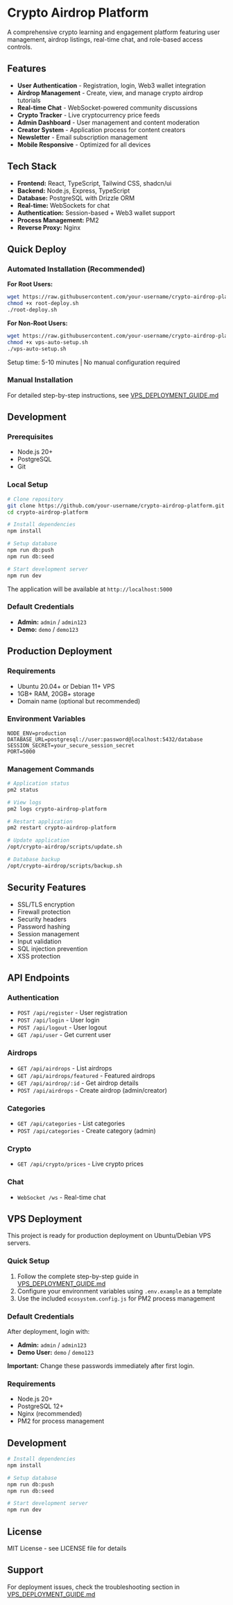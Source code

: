 # Crypto Airdrop Platform

A comprehensive crypto learning and engagement platform featuring user management, airdrop listings, real-time chat, and role-based access controls.

## Features

- **User Authentication** - Registration, login, Web3 wallet integration
- **Airdrop Management** - Create, view, and manage crypto airdrop tutorials
- **Real-time Chat** - WebSocket-powered community discussions
- **Crypto Tracker** - Live cryptocurrency price feeds
- **Admin Dashboard** - User management and content moderation
- **Creator System** - Application process for content creators
- **Newsletter** - Email subscription management
- **Mobile Responsive** - Optimized for all devices

## Tech Stack

- **Frontend:** React, TypeScript, Tailwind CSS, shadcn/ui
- **Backend:** Node.js, Express, TypeScript
- **Database:** PostgreSQL with Drizzle ORM
- **Real-time:** WebSockets for chat
- **Authentication:** Session-based + Web3 wallet support
- **Process Management:** PM2
- **Reverse Proxy:** Nginx

## Quick Deploy

### Automated Installation (Recommended)

**For Root Users:**
```bash
wget https://raw.githubusercontent.com/your-username/crypto-airdrop-platform/main/root-deploy.sh
chmod +x root-deploy.sh
./root-deploy.sh
```

**For Non-Root Users:**
```bash
wget https://raw.githubusercontent.com/your-username/crypto-airdrop-platform/main/vps-auto-setup.sh
chmod +x vps-auto-setup.sh
./vps-auto-setup.sh
```

Setup time: 5-10 minutes | No manual configuration required

### Manual Installation

For detailed step-by-step instructions, see [VPS_DEPLOYMENT_GUIDE.md](VPS_DEPLOYMENT_GUIDE.md)

## Development

### Prerequisites
- Node.js 20+
- PostgreSQL
- Git

### Local Setup
```bash
# Clone repository
git clone https://github.com/your-username/crypto-airdrop-platform.git
cd crypto-airdrop-platform

# Install dependencies
npm install

# Setup database
npm run db:push
npm run db:seed

# Start development server
npm run dev
```

The application will be available at `http://localhost:5000`

### Default Credentials
- **Admin:** `admin` / `admin123`
- **Demo:** `demo` / `demo123`

## Production Deployment

### Requirements
- Ubuntu 20.04+ or Debian 11+ VPS
- 1GB+ RAM, 20GB+ storage
- Domain name (optional but recommended)

### Environment Variables
```env
NODE_ENV=production
DATABASE_URL=postgresql://user:password@localhost:5432/database
SESSION_SECRET=your_secure_session_secret
PORT=5000
```

### Management Commands
```bash
# Application status
pm2 status

# View logs
pm2 logs crypto-airdrop-platform

# Restart application
pm2 restart crypto-airdrop-platform

# Update application
/opt/crypto-airdrop/scripts/update.sh

# Database backup
/opt/crypto-airdrop/scripts/backup.sh
```

## Security Features

- SSL/TLS encryption
- Firewall protection
- Security headers
- Password hashing
- Session management
- Input validation
- SQL injection prevention
- XSS protection

## API Endpoints

### Authentication
- `POST /api/register` - User registration
- `POST /api/login` - User login
- `POST /api/logout` - User logout
- `GET /api/user` - Get current user

### Airdrops
- `GET /api/airdrops` - List airdrops
- `GET /api/airdrops/featured` - Featured airdrops
- `GET /api/airdrop/:id` - Get airdrop details
- `POST /api/airdrops` - Create airdrop (admin/creator)

### Categories
- `GET /api/categories` - List categories
- `POST /api/categories` - Create category (admin)

### Crypto
- `GET /api/crypto/prices` - Live crypto prices

### Chat
- `WebSocket /ws` - Real-time chat

## VPS Deployment

This project is ready for production deployment on Ubuntu/Debian VPS servers.

### Quick Setup
1. Follow the complete step-by-step guide in [VPS_DEPLOYMENT_GUIDE.md](VPS_DEPLOYMENT_GUIDE.md)
2. Configure your environment variables using `.env.example` as a template
3. Use the included `ecosystem.config.js` for PM2 process management

### Default Credentials
After deployment, login with:
- **Admin:** `admin` / `admin123`
- **Demo User:** `demo` / `demo123`

**Important:** Change these passwords immediately after first login.

### Requirements
- Node.js 20+
- PostgreSQL 12+
- Nginx (recommended)
- PM2 for process management

## Development

```bash
# Install dependencies
npm install

# Setup database
npm run db:push
npm run db:seed

# Start development server
npm run dev
```

## License

MIT License - see LICENSE file for details

## Support

For deployment issues, check the troubleshooting section in [VPS_DEPLOYMENT_GUIDE.md](VPS_DEPLOYMENT_GUIDE.md)